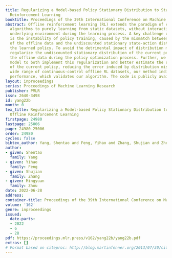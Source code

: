 ```yaml
---
title: Regularizing a Model-based Policy Stationary Distribution to Stabilize Offline
  Reinforcement Learning
booktitle: Proceedings of the 39th International Conference on Machine Learning
abstract: Offline reinforcement learning (RL) extends the paradigm of classical RL
  algorithms to purely learning from static datasets, without interacting with the
  underlying environment during the learning process. A key challenge of offline RL
  is the instability of policy training, caused by the mismatch between the distribution
  of the offline data and the undiscounted stationary state-action distribution of
  the learned policy. To avoid the detrimental impact of distribution mismatch, we
  regularize the undiscounted stationary distribution of the current policy towards
  the offline data during the policy optimization process. Further, we train a dynamics
  model to both implement this regularization and better estimate the stationary distribution
  of the current policy, reducing the error induced by distribution mismatch. On a
  wide range of continuous-control offline RL datasets, our method indicates competitive
  performance, which validates our algorithm. The code is publicly available.
layout: inproceedings
series: Proceedings of Machine Learning Research
publisher: PMLR
issn: 2640-3498
id: yang22b
month: 0
tex_title: Regularizing a Model-based Policy Stationary Distribution to Stabilize
  Offline Reinforcement Learning
firstpage: 24980
lastpage: 25006
page: 24980-25006
order: 24980
cycles: false
bibtex_author: Yang, Shentao and Feng, Yihao and Zhang, Shujian and Zhou, Mingyuan
author:
- given: Shentao
  family: Yang
- given: Yihao
  family: Feng
- given: Shujian
  family: Zhang
- given: Mingyuan
  family: Zhou
date: 2022-06-28
address:
container-title: Proceedings of the 39th International Conference on Machine Learning
volume: '162'
genre: inproceedings
issued:
  date-parts:
  - 2022
  - 6
  - 28
pdf: https://proceedings.mlr.press/v162/yang22b/yang22b.pdf
extras: []
# Format based on citeproc: http://blog.martinfenner.org/2013/07/30/citeproc-yaml-for-bibliographies/
---
```

